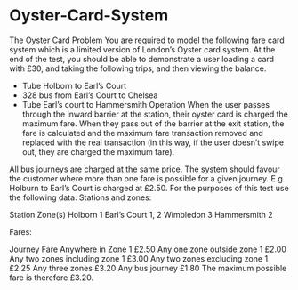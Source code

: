 # Oyster-Card-System

The Oyster Card Problem
You are required to model the following fare card system which is a limited version of
London’s Oyster card system. At the end of the test, you should be able to demonstrate a
user loading a card with £30, and taking the following trips, and then viewing the balance.
- Tube Holborn to Earl’s Court
- 328 bus from Earl’s Court to Chelsea
- Tube Earl’s court to Hammersmith
Operation
When the user passes through the inward barrier at the station, their oyster card is charged
the maximum fare.
When they pass out of the barrier at the exit station, the fare is calculated and the maximum
fare transaction removed and replaced with the real transaction (in this way, if the user
doesn’t swipe out, they are charged the maximum fare).

All bus journeys are charged at the same price.
The system should favour the customer where more than one fare is possible for a given
journey. E.g. Holburn to Earl’s Court is charged at £2.50.
For the purposes of this test use the following data:
Stations and zones:

Station Zone(s)
Holborn 1
Earl’s Court 1, 2
Wimbledon 3
Hammersmith 2

Fares:

Journey Fare
Anywhere in Zone 1 £2.50
Any one zone outside zone 1 £2.00
Any two zones including zone 1 £3.00
Any two zones excluding zone 1 £2.25
Any three zones £3.20
Any bus journey £1.80
The maximum possible fare is therefore £3.20.
